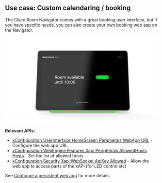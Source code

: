 
## Use case: Custom calendaring / booking

The Cisco Room Navigator comes with a great booking user interface, but if you have specific needs, you can also create your own booking web app on the Navigator.

<img src="/docs/images/usecases/navigator.webp" />

**Relevant APIs:**

* [xConfiguration UserInterface HomeScreen Peripherals WebApp URL](/xapi/Configuration.UserInterface.HomeScreen.Peripherals.WebApp.URL/) - Configure the web app URL
* [xConfiguration WebEngine Features Xapi Peripherals AllowedHosts Hosts](/xapi/Configuration.WebEngine.Features.Xapi.Peripherals.AllowedHosts.Hosts/) - Set the list of allowed hosts
* [xConfiguration Security Xapi WebSocket ApiKey Allowed](/xapi/Configuration.Security.Xapi.WebSocket.ApiKey.Allowed/) - Allow the web app to access parts of the xAPI (for LED control etc)

See [Configure a persistent web app](https://help.webex.com/en-us/article/ohq3u6/Configure-a-persistent-web-app-on-Webex-Room-Navigator) for more details.